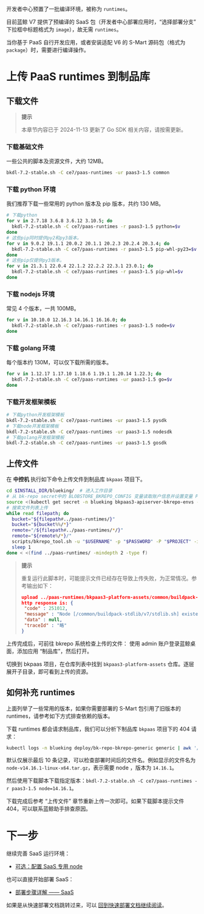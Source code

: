 开发者中心预置了一批编译环境，被称为 `runtimes`。

目前蓝鲸 V7 提供了预编译的 SaaS 包（开发者中心部署应用时，“选择部署分支” 下拉框中标题格式为 `image`），故无需 `runtimes`。

当你基于 PaaS 自行开发应用，或者安装适配 V6 的 S-Mart 源码包（格式为 `package`）时，需要进行编译操作。


# 上传 PaaS runtimes 到制品库

## 下载文件
>**提示**
>
>本章节内容已于 2024-11-13 更新了 Go SDK 相关内容，请按需更新。

### 下载基础文件
一些公共的脚本及资源文件，大约 12MB。
``` bash
bkdl-7.2-stable.sh -C ce7/paas-runtimes -ur paas3-1.5 common
```

### 下载 python 环境
我们推荐下载一些常用的 python 版本及 pip 版本，共约 130 MB。
``` bash
# 下载python
for v in 2.7.18 3.6.8 3.6.12 3.10.5; do
  bkdl-7.2-stable.sh -C ce7/paas-runtimes -r paas3-1.5 python=$v
done
# 这些pip同时提供py2和py3版本。
for v in 9.0.2 19.1.1 20.0.2 20.1.1 20.2.3 20.2.4 20.3.4; do
  bkdl-7.2-stable.sh -C ce7/paas-runtimes -r paas3-1.5 pip-whl-py23=$v
done
# 这些pip仅提供py3版本。
for v in 21.3.1 22.0.4 22.1.2 22.2.2 22.3.1 23.0.1; do
  bkdl-7.2-stable.sh -C ce7/paas-runtimes -r paas3-1.5 pip-whl=$v
done
```

### 下载 nodejs 环境
常见 4 个版本，一共 100MB。
``` bash
for v in 10.10.0 12.16.3 14.16.1 16.16.0; do
  bkdl-7.2-stable.sh -C ce7/paas-runtimes -r paas3-1.5 node=$v
done
```

### 下载 golang 环境
每个版本约 130M，可以仅下载所需的版本。
``` bash
for v in 1.12.17 1.17.10 1.18.6 1.19.1 1.20.14 1.22.3; do
  bkdl-7.2-stable.sh -C ce7/paas-runtimes -ur paas3-1.5 go=$v
done
```

### 下载开发框架模板
``` bash
# 下载python开发框架模板
bkdl-7.2-stable.sh -C ce7/paas-runtimes -ur paas3-1.5 pysdk
# 下载node开发框架模板
bkdl-7.2-stable.sh -C ce7/paas-runtimes -ur paas3-1.5 nodesdk
# 下载golang开发框架模板
bkdl-7.2-stable.sh -C ce7/paas-runtimes -ur paas3-1.5 gosdk
```

## 上传文件
在 **中控机** 执行如下命令上传文件到制品库 `bkpaas` 项目下。
``` bash
cd $INSTALL_DIR/blueking/  # 进入工作目录
# 从 bk-repo secret中的 BLOBSTORE_BKREPO_CONFIG 变量读取账户信息并设置变量 PROJECT ENDPOINT USERNAME PASSWORD
source <(kubectl get secret -n blueking bkpaas3-apiserver-bkrepo-envs -o json | jq -r '.data.BLOBSTORE_BKREPO_CONFIG|@base64d|gsub(", ";"\n")|gsub("[{}]";"")')
# 搜索文件列表上传
while read filepath; do
  bucket="${filepath#../paas-runtimes/}"
  bucket="${bucket%%/*}"
  remote="/${filepath#../paas-runtimes/*/}"
  remote="${remote%/*}/"
  scripts/bkrepo_tool.sh -u "$USERNAME" -p "$PASSWORD" -P "$PROJECT" -i "$ENDPOINT/generic" -n "$bucket" -X PUT -O -R "$remote" -T "$filepath"
  sleep 1
done < <(find ../paas-runtimes/ -mindepth 2 -type f)
```

>**提示**
>
>重复运行此脚本时，可能提示文件已经存在导致上传失败，为正常情况。参考输出如下：
>``` json
>upload ../paas-runtimes/bkpaas3-platform-assets/common/buildpack-stdlib/v7/stdlib.sh to /common/buildpack-stdlib/v7/ failed
>http response is: {
>  "code" : 251012,
>  "message" : "Node [/common/buildpack-stdlib/v7/stdlib.sh] existed",
>  "data" : null,
>  "traceId" : "略"
>}
>```

上传完成后，可前往 bkrepo 系统检查上传的文件：
使用 admin 账户登录蓝鲸桌面，添加应用 “制品库”，然后打开。

切换到 bkpaas 项目，在仓库列表中找到 `bkpaas3-platform-assets` 仓库。逐层展开子目录，即可看到上传的资源。


## 如何补充 runtimes
上面列举了一些常用的版本，如果你需要部署的 S-Mart 包引用了旧版本的 runtimes，请参考如下方式排查依赖的版本。

下载 runtimes 都会请求制品库，我们可以分析下制品库 `bkpaas` 项目下的 404 请求：
``` bash
kubectl logs -n blueking deploy/bk-repo-bkrepo-generic generic | awk '/ \/bkpaas\/.*HTTP\/[0-9.]+" 404/{sub(/  .*(GET|HEAD) /,"  "); sub(/".*/, "");print}' | tail
```
默认仅展示最后 10 条记录，可以检查部署时间后的文件名。例如显示的文件名为 `node-v14.16.1-linux-x64.tar.gz`，表示需要 node ，版本为 `14.16.1`。

然后使用下载脚本下载指定版本：`bkdl-7.2-stable.sh -C ce7/paas-runtimes -r paas3-1.5 node=14.16.1`。

下载完成后参考 “上传文件” 章节重新上传一次即可。如果下载脚本提示文件 404，可以联系蓝鲸助手排查原因。

# 下一步
继续完善 SaaS 运行环境：
* [可选：配置 SaaS 专用 node](saas-dedicated-node.md)

也可以直接开始部署 SaaS：
* [部署步骤详解 —— SaaS](manual-install-saas.md)

如果是从快速部署文档跳转过来，可以 [回到快速部署文档继续阅读](install-bkce.md#paas-runtimes)。
